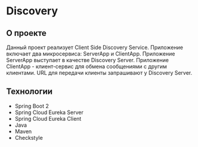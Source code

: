 # Discovery

## О проекте
Данный проект реализует Client Side Discovery Service. Приложение включает два 
микросервиса: ServerApp и ClientApp. Приложение ServerApp выступает в качестве 
Discovery Server. Приложение ClientApp - клиент-сервис для обмена сообщениями с 
другим клиентами. URL для передачи клиенты запрашивают у Discovery Server.

## Технологии
* Spring Boot 2
* Spring Cloud Eureka Server
* Spring Cloud Eureka Client
* Java
* Maven
* Checkstyle
